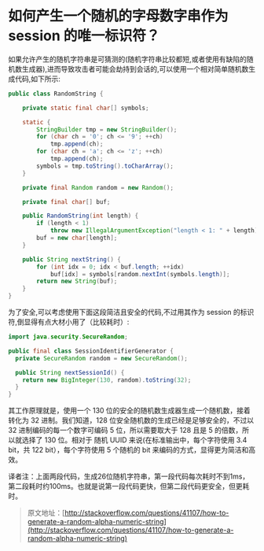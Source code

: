 # 如何产生一个随机的字母数字串作为 session 的唯一标识符？

如果允许产生的随机字符串是可猜测的(随机字符串比较都短,或者使用有缺陷的随机数生成器),进而导致攻击者可能会劫持到会话的,可以使用一个相对简单随机数生成代码,如下所示:

```java
public class RandomString {

    private static final char[] symbols;

    static {
        StringBuilder tmp = new StringBuilder();
        for (char ch = '0'; ch <= '9'; ++ch)
            tmp.append(ch);
        for (char ch = 'a'; ch <= 'z'; ++ch)
            tmp.append(ch);
        symbols = tmp.toString().toCharArray();
    }

    private final Random random = new Random();

    private final char[] buf;

    public RandomString(int length) {
        if (length < 1)
            throw new IllegalArgumentException("length < 1: " + length);
        buf = new char[length];
    }

    public String nextString() {
        for (int idx = 0; idx < buf.length; ++idx)
            buf[idx] = symbols[random.nextInt(symbols.length)];
        return new String(buf);
    }
}
```

为了安全,可以考虑使用下面这段简洁且安全的代码,不过用其作为 session 的标识符,倒显得有点大材小用了（比较耗时）:

```java
import java.security.SecureRandom;

public final class SessionIdentifierGenerator {
  private SecureRandom random = new SecureRandom();

  public String nextSessionId() {
    return new BigInteger(130, random).toString(32);
  }
}
```

其工作原理就是，使用一个 130 位的安全的随机数生成器生成一个随机数，接着转化为 32 进制。我们知道，128 位安全随机数的生成已经是足够安全的，不过以 32 进制编码的每一个数字可编码 5 位，所以需要取大于 128 且是 5 的倍数，所以就选择了 130 位。相对于 随机 UUID 来说(在标准输出中，每个字符使用 3.4 bit，共 122 bit），每个字符使用 5 个随机的 bit 来编码的方式，显得更为简洁和高效。

译者注：上面两段代码，生成26位随机字符串，第一段代码每次耗时不到1ms，第二段耗时约100ms。也就是说第一段代码更快，但第二段代码更安全，但更耗时。

> 原文地址：[http://stackoverflow.com/questions/41107/how-to-generate-a-random-alpha-numeric-string](http://stackoverflow.com/questions/41107/how-to-generate-a-random-alpha-numeric-string)